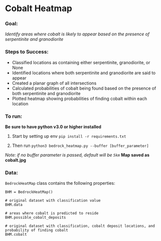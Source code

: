 # Cobalt Heatmap

### Goal:

*Identify areas where cobalt is likely to appear based on the presence of serpentinite and granodiorite*

### Steps to Success:
- Classified locations as containing either serpentinite, granodiorite, or None
- Identified locations where both serpentinite and granodiorite are said to appear
- Created a planar graph of all intersections
- Calculated probabilities of cobalt being found based on the presence of both serpentinite and granodiorite
- Plotted heatmap showing probabilities of finding cobalt within each location

### To run:
**Be sure to have python v3.0 or higher installed**

1) Start by setting up env
`pip install -r requirements.txt`

2) Then run
`python3 bedrock_heatmap.py --buffer [buffer_parameter]`

*Note: if no buffer parameter is passed, default will be `5km`*
**Map saved as cobalt.jpg**

### Data:
`BedrockHeatMap` class contains the following properties:
```
BHM = BedrockHeatMap()

# original dataset with classification value
BHM.data

# areas where cobalt is predicted to reside
BHM.possible_cobalt_deposits

# original dataset with classification, cobalt deposit locations, and probability of finding cobalt
BHM.cobalt
```